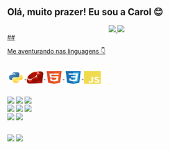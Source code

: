## Olá, muito prazer! Eu sou a Carol 😊

<div align="center">
<a href="https://github.com/carolineangeli">
<img height="180em" src="https://github-readme-stats.vercel.app/api?username=carolineangeli&show_icons=true&theme=dracula&include_all_commits=true&count_private=true"/>
<img height="180em" src="https://github-readme-stats.vercel.app/api/top-langs/?username=carolineangeli&layout=compact&langs_count=7&theme=dracula"/>
</div> 
##
  
  Me aventurando nas linguagens 👇 
  
<div style="display: inline_block"><br>
<img align="center" alt="Carol-1" height="30" width="40" src="https://raw.githubusercontent.com/devicons/devicon/master/icons/python/python-original.svg">
<img align="center" alt="Carol-2" height="30" width="40" src="https://raw.githubusercontent.com/devicons/devicon/master/icons/ruby/ruby-original.svg">
<img align="center" alt="Carol-3" height="30" width="40" src="https://raw.githubusercontent.com/devicons/devicon/master/icons/html5/html5-original.svg">
<img align="center" alt="Carol-4" height="30" width="40" src="https://raw.githubusercontent.com/devicons/devicon/master/icons/css3/css3-original.svg">
<img align="center" alt="Carol-5" height="30" width="40" src="https://raw.githubusercontent.com/devicons/devicon/master/icons/javascript/javascript-plain.svg">
</div>
  
  ##
  
<div>
<img src="https://img.shields.io/badge/Linux-FCC624?style=for-the-badge&logo=linux&logoColor=black" target="_blank"></a>
<img src="https://img.shields.io/badge/Ubuntu-E95420?style=for-the-badge&logo=ubuntu&logoColor=white" target="_blank"></a>
<img src="https://img.shields.io/badge/Windows-0078D6?style=for-the-badge&logo=windows&logoColor=white" target="_blank"></a>
</div>
<div>
<img src="https://img.shields.io/badge/PyCharm-000000.svg?&style=for-the-badge&logo=PyCharm&logoColor=white" target="_blank"></a>
<img src="https://img.shields.io/badge/Visual_Studio_Code-0078D4?style=for-the-badge&logo=visual%20studio%20code&logoColor=white" target="_blank"></a>
<img src="https://img.shields.io/badge/sublime_text-%23575757.svg?&style=for-the-badge&logo=sublime-text&logoColor=important" target="_blank"></a>
</div>
<div>
<img src="https://img.shields.io/badge/Jenkins-D24939?style=for-the-badge&logo=Jenkins&logoColor=white" target="_blank"></a>
<img src="https://img.shields.io/badge/Jira-0052CC?style=for-the-badge&logo=Jira&logoColor=white" target="_blank"></a>
</div>

##
  
<div> 
<a href = "mailto:carolineangelidesa@gmail.com"><img src="https://img.shields.io/badge/Gmail-D14836?style=for-the-badge&logo=gmail&logoColor=white"></a>
<a href="https://www.linkedin.com/in/carolineangelidesa/" target="_blank"><img src="https://img.shields.io/badge/-LinkedIn-%230077B5?style=for-the-badge&logo=linkedin&logoColor=white" target="_blank"></a> 
</div>

